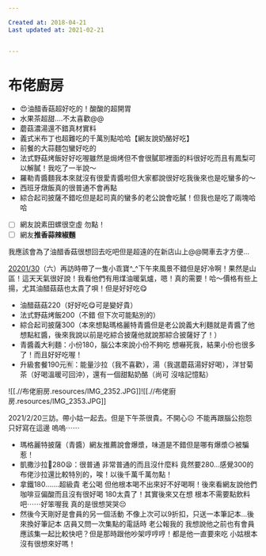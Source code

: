 ```yaml
---

Created at: 2018-04-21
Last updated at: 2021-02-21


---
```


# 布佬廚房


* 😍油醋香菇超好吃的！酸酸的超開胃
* 水果茶超甜....不太喜歡@@
* 蘑菇濃湯還不錯真材實料
* 義式米布丁也超難吃的千萬別點哈哈【網友說奶酪好吃】
* 前餐的大蒜麵包蠻好吃的
* 法式野菇烤飯好好吃喔雖然是焗烤但不會很膩耶裡面的料很好吃而且有鳳梨可以解膩！我吃了一半說～
* 羅勒青醬麵我本來就沒有很愛青醬啦但大家都說很好吃我後來也是吃蠻多的～
* 西班牙燉飯真的很普通不會再點
* 綜合起司披薩不錯吃但是起司真的蠻多的老公說會吃膩！但我也是吃了兩塊哈哈

* [ ] 網友說素田螺很空虛 勿點！
* [ ] 網友**推香蒜辣椒麵**

我應該會為了油醋香菇很想回去吃吧但是超遠的在新店山上@@開車去才方便...

[20201/30](tel:+8862020130)（六）再訪時帶了一隻小乖寶^\_^下午來風景不錯但是好冷啊！果然是山區！這天天氣很好說！我看他們有用煤油暖氣爐，嗯！真的需要！哈～價格有些上揚，尤其油醋菇菇也太貴了唄！但是好好吃😋

* 油醋菇菇220（好好吃😋可是變好貴）
* 法式野菇烤飯200（不錯 但下次可能點別的）
* 綜合起司披薩300（本來想點瑪格麗特青醬但是老公說義大利麵就是青醬了他想點紅醬，後來我說以前是吃綜合披薩他就說那綜合披薩好了！）
* 青醬義大利麵：小份180，腦公本來說小份不夠吃 想嚇死我，結果小份也很多了！而且好好吃喔！
* 升級套餐190元🈶️：能量沙拉（我不喜歡），湯（我選蘑菇湯好好喝），洋甘菊茶（好喝溫暖可回沖），還有一個甜點奶酪（尚可 沒啥記憶點）

![[.//布佬廚房.resources/IMG_2352.JPG]]![[.//布佬廚房.resources/IMG_2353.JPG]]

2021/2/20三訪。帶小姑一起去。但是下午茶很貴。不開心☹️ 不能再跟腦公抱怨 只好寫在這邊 嗚嗚⋯⋯

* 瑪格麗特披薩（青醬）網友推薦說會爆漿，味道是不錯但是哪有爆漿😏被騙惹！
* 凱撒沙拉🥗280😫：很普通 非常普通的而且沒什麼料 竟然要280...感覺300的布佬沙拉還比較特別的，唉！以後千萬千萬勿點！
* 拿鐵180.......超級貴 老公喝 但他根本喝不出來好不好喝啊！後來看網友說他們咖啡豆偏酸而且沒有很好喝 180太貴了！其實後來又在想 根本不需要點飲料吧⋯⋯好笨喔我 真的是很想哭哭😔
* 然後今天剛好是會員的另一個活動 不像上次可以9折扣，只送一本筆記本...後來換好筆記本 店員又問一次集點的電話時 老公報我的 我想說他之前也有會員應該集一起比較快吧？但是那時跟他吵架哼哼哼！都是他一直要來吃 小姑根本沒有很想來好嗎！

